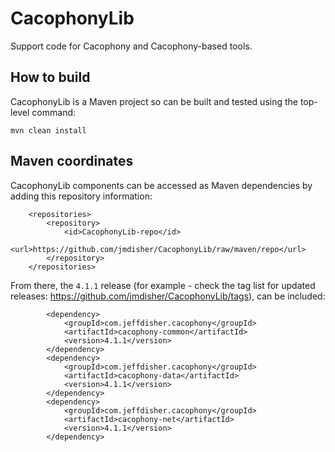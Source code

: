 # CacophonyLib

Support code for Cacophony and Cacophony-based tools.

## How to build

CacophonyLib is a Maven project so can be built and tested using the top-level command:

```
mvn clean install
```

## Maven coordinates

CacophonyLib components can be accessed as Maven dependencies by adding this repository information:

```
	<repositories>
		<repository>
			<id>CacophonyLib-repo</id>
			<url>https://github.com/jmdisher/CacophonyLib/raw/maven/repo</url>
		</repository>
	</repositories>
```

From there, the `4.1.1` release (for example - check the tag list for updated releases:  https://github.com/jmdisher/CacophonyLib/tags), can be included:

```
		<dependency>
			<groupId>com.jeffdisher.cacophony</groupId>
			<artifactId>cacophony-common</artifactId>
			<version>4.1.1</version>
		</dependency>
		<dependency>
			<groupId>com.jeffdisher.cacophony</groupId>
			<artifactId>cacophony-data</artifactId>
			<version>4.1.1</version>
		</dependency>
		<dependency>
			<groupId>com.jeffdisher.cacophony</groupId>
			<artifactId>cacophony-net</artifactId>
			<version>4.1.1</version>
		</dependency>
```

